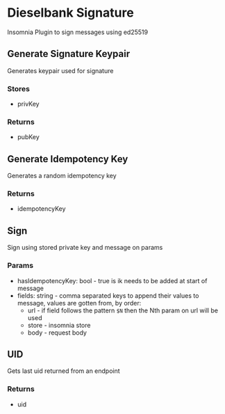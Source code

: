 # Dieselbank Signature

Insomnia Plugin to sign messages using ed25519

## Generate Signature Keypair

Generates keypair used for signature

### Stores 
 * privKey

### Returns 
 * pubKey

## Generate Idempotency Key

Generates a random idempotency key

### Returns
 * idempotencyKey

## Sign

Sign using stored private key and message on params

### Params
 * hasIdempotencyKey: bool - true is ik needs to be added at start of message
 * fields: string - comma separated keys to append their values to message, values are gotten from, by order:
   * url - if field follows the pattern `$N` then the Nth param on url will be used
   * store - insomnia store
   * body - request body


## UID

Gets last uid returned from an endpoint

### Returns
 * uid
